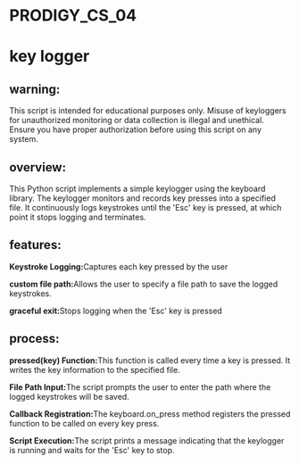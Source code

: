 # PRODIGY_CS_04
<h1>key logger</h1>
<h2>warning:</h2>
This script is intended for educational purposes only. Misuse of keyloggers for unauthorized monitoring or data collection is illegal and unethical. Ensure you have proper authorization before using this script on any system.
<h2>overview:</h2>
This Python script implements a simple keylogger using the keyboard library. The keylogger monitors and records key presses into a specified file. It continuously logs keystrokes until the 'Esc' key is pressed, at which point it stops logging and terminates.

<h2>features:</h2>
<p><strong>Keystroke Logging:</strong>Captures each key pressed by the user</p>

<p><strong>custom file path:</strong>Allows the user to specify a file path to save the logged keystrokes.</p>

<p><strong>graceful exit:</strong>Stops logging when the 'Esc' key is pressed</p>

<h2>process:</h2>
<p><strong>pressed(key) Function:</strong>This function is called every time a key is pressed. It writes the key information to the specified file.</p>

<p><strong>File Path Input:</strong>The script prompts the user to enter the path where the logged keystrokes will be saved.</p>

<p><strong>Callback Registration:</strong>The keyboard.on_press method registers the pressed function to be called on every key press.</p>

<p><strong>Script Execution:</strong>The script prints a message indicating that the keylogger is running and waits for the 'Esc' key to stop.</p>
